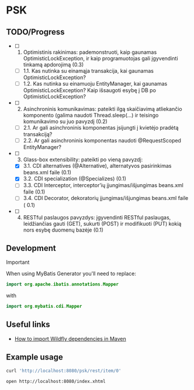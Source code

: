 # PSK

## TODO/Progress

- [ ] 1. Optimistinis rakinimas: pademonstruoti, kaip gaunamas OptimisticLockException, ir kaip programuotojas gali įgyvendinti tinkamą apdorojimą (0.3)
   - [ ] 1.1. Kas nutinka su einamąja transakcija, kai gaunamas OptimisticLockException? 
   - [ ] 1.2. Kas nutinka su einamuoju EntityManager, kai gaunamas OptimisticLockException? Kaip išsaugoti esybę į DB po OptimisticLockException?
- [ ] 2. Asinchroninis komunikavimas: pateikti ilgą skaičiavimą atliekančio komponento (galima naudoti Thread.sleep(...) ir teisingo komunikavimo su juo pavyzdį (0.2)
    - [ ] 2.1. Ar gali asinchroninis komponentas įsijungti į kvietėjo pradėtą transakciją?
    - [ ] 2.2. Ar gali asinchroninis komponentas naudoti @RequestScoped EntityManager?
- [ ] 3. Glass-box extensibility: pateikti po vieną pavyzdį:
    - [X] 3.1. CDI alternatives (@Alternative), alternatyvos pasirinkimas beans.xml faile (0.1)
    - [X] 3.2. CDI specialization (@Specializes) (0.1)
    - [ ] 3.3. CDI Interceptor, interceptor'ių įjungimas/išjungimas beans.xml faile (0.1)
    - [ ] 3.4. CDI Decorator, dekoratorių įjungimas/išjungimas beans.xml faile ( 0.1)
- [ ] 4. RESTful paslaugos pavyzdys: įgyvendinti RESTful paslaugas, leidžiančias gauti (GET), sukurti (POST) ir modifikuoti (PUT) kokią nors esybę duomenų bazėje (0.1)

## Development

> [!IMPORTANT]
> 
> When using MyBatis Generator you'll need to replace:
> 
> ```kotlin
> import org.apache.ibatis.annotations.Mapper
> ```
> 
> with
> ```kotlin
> import org.mybatis.cdi.Mapper
> ```


## Useful links

- [How to import Wildfly dependencies in Maven](https://stackoverflow.com/a/47561592/16619794)

## Example usage

```bash
curl 'http://localhost:8080/psk/rest/item/0'
```

```bash
open http://localhost:8080/index.xhtml
```
